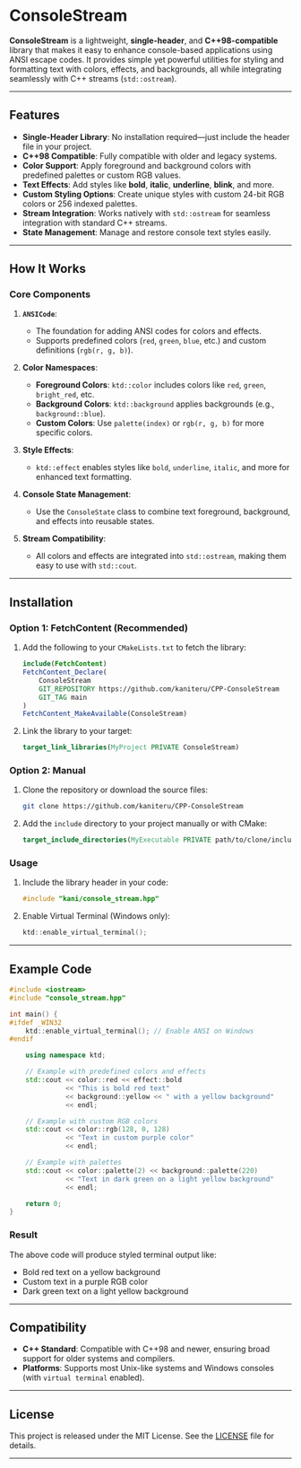 # ConsoleStream

**ConsoleStream** is a lightweight, **single-header**, and **C++98-compatible** library that makes it easy to enhance console-based applications using ANSI escape codes. It provides simple yet powerful utilities for styling and formatting text with colors, effects, and backgrounds, all while integrating seamlessly with C++ streams (`std::ostream`).

---

## Features

- **Single-Header Library**: No installation required—just include the header file in your project.
- **C++98 Compatible**: Fully compatible with older and legacy systems.
- **Color Support**: Apply foreground and background colors with predefined palettes or custom RGB values.
- **Text Effects**: Add styles like **bold**, **italic**, **underline**, **blink**, and more.
- **Custom Styling Options**: Create unique styles with custom 24-bit RGB colors or 256 indexed palettes.
- **Stream Integration**: Works natively with `std::ostream` for seamless integration with standard C++ streams.
- **State Management**: Manage and restore console text styles easily.

---

## How It Works

### Core Components

1. **`ANSICode`**:
   - The foundation for adding ANSI codes for colors and effects.
   - Supports predefined colors (`red`, `green`, `blue`, etc.) and custom definitions (`rgb(r, g, b)`).

2. **Color Namespaces**:
   - **Foreground Colors**: `ktd::color` includes colors like `red`, `green`, `bright_red`, etc.
   - **Background Colors**: `ktd::background` applies backgrounds (e.g., `background::blue`).
   - **Custom Colors**: Use `palette(index)` or `rgb(r, g, b)` for more specific colors.

3. **Style Effects**:
   - `ktd::effect` enables styles like `bold`, `underline`, `italic`, and more for enhanced text formatting.

4. **Console State Management**:
   - Use the `ConsoleState` class to combine text foreground, background, and effects into reusable states.

5. **Stream Compatibility**:
   - All colors and effects are integrated into `std::ostream`, making them easy to use with `std::cout`.

---

## Installation

### Option 1: FetchContent (Recommended)
1. Add the following to your `CMakeLists.txt` to fetch the library:
   ```cmake
   include(FetchContent)
   FetchContent_Declare(
       ConsoleStream
       GIT_REPOSITORY https://github.com/kaniteru/CPP-ConsoleStream
       GIT_TAG main
   )
   FetchContent_MakeAvailable(ConsoleStream)
   ```
2. Link the library to your target:
   ```cmake
   target_link_libraries(MyProject PRIVATE ConsoleStream)
   ```

### Option 2: Manual
1. Clone the repository or download the source files:
   ```bash
   git clone https://github.com/kaniteru/CPP-ConsoleStream
   ```
2. Add the `include` directory to your project manually or with CMake:
   ```cmake
   target_include_directories(MyExecutable PRIVATE path/to/clone/include)
   ```

### Usage
1. Include the library header in your code:
   ```cpp
   #include "kani/console_stream.hpp"
   ```
2. Enable Virtual Terminal (Windows only):
   ```cpp
   ktd::enable_virtual_terminal();
   ```

---

## Example Code

```cpp
#include <iostream>
#include "console_stream.hpp"

int main() {
#ifdef _WIN32
    ktd::enable_virtual_terminal(); // Enable ANSI on Windows
#endif

    using namespace ktd;

    // Example with predefined colors and effects
    std::cout << color::red << effect::bold
              << "This is bold red text"
              << background::yellow << " with a yellow background"
              << endl;

    // Example with custom RGB colors
    std::cout << color::rgb(128, 0, 128) 
              << "Text in custom purple color" 
              << endl;

    // Example with palettes
    std::cout << color::palette(2) << background::palette(220)
              << "Text in dark green on a light yellow background"
              << endl;

    return 0;
}
```

### Result
The above code will produce styled terminal output like:

- Bold red text on a yellow background
- Custom text in a purple RGB color
- Dark green text on a light yellow background

---

## Compatibility

- **C++ Standard**: Compatible with C++98 and newer, ensuring broad support for older systems and compilers.
- **Platforms**: Supports most Unix-like systems and Windows consoles (with `virtual terminal` enabled).

---

## License

This project is released under the MIT License. See the [LICENSE](LICENSE) file for details.

---
